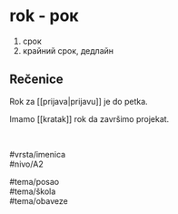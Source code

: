 # rok - рок

1. срок  
2. крайний срок, дедлайн

## Rečenice

Rok za [[prijava|prijavu]] je do petka.

Imamo [[kratak]] rok da završimo projekat.

<br>

#vrsta/imenica  
#nivo/A2  

#tema/posao  
#tema/škola  
#tema/obaveze
